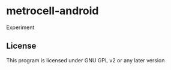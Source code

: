 # metrocell-android
Experiment


License
-------------
This program is licensed under GNU GPL v2 or any later version
